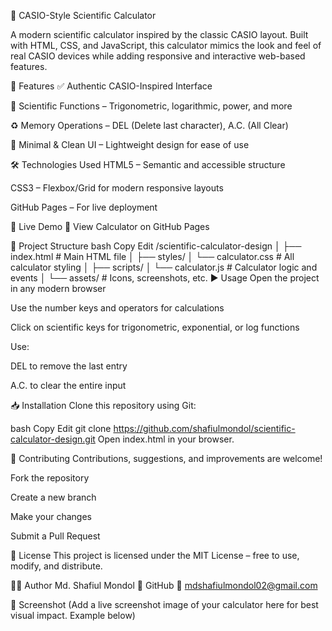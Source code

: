 🔢 CASIO-Style Scientific Calculator
<!-- Replace with real image link from assets or hosted image -->

A modern scientific calculator inspired by the classic CASIO layout. Built with HTML, CSS, and JavaScript, this calculator mimics the look and feel of real CASIO devices while adding responsive and interactive web-based features.

🌟 Features
✅ Authentic CASIO-Inspired Interface



🧮 Scientific Functions – Trigonometric, logarithmic, power, and more

♻️ Memory Operations – DEL (Delete last character), A.C. (All Clear)

🎨 Minimal & Clean UI – Lightweight design for ease of use

🛠️ Technologies Used
HTML5 – Semantic and accessible structure

CSS3 – Flexbox/Grid for modern responsive layouts



GitHub Pages – For live deployment

🚀 Live Demo
🔗 View Calculator on GitHub Pages

📂 Project Structure
bash
Copy
Edit
/scientific-calculator-design
│
├── index.html            # Main HTML file
│
├── styles/
│   └── calculator.css    # All calculator styling
│
├── scripts/
│   └── calculator.js     # Calculator logic and events
│
└── assets/               # Icons, screenshots, etc.
▶️ Usage
Open the project in any modern browser

Use the number keys and operators for calculations

Click on scientific keys for trigonometric, exponential, or log functions

Use:

DEL to remove the last entry

A.C. to clear the entire input

📥 Installation
Clone this repository using Git:

bash
Copy
Edit
git clone https://github.com/shafiulmondol/scientific-calculator-design.git
Open index.html in your browser.

🤝 Contributing
Contributions, suggestions, and improvements are welcome!

Fork the repository

Create a new branch

Make your changes

Submit a Pull Request

📄 License
This project is licensed under the MIT License – free to use, modify, and distribute.

👨‍💻 Author
Md. Shafiul Mondol
🔗 GitHub
📧 mdshafiulmondol02@gmail.com

📸 Screenshot
(Add a live screenshot image of your calculator here for best visual impact. Example below)
